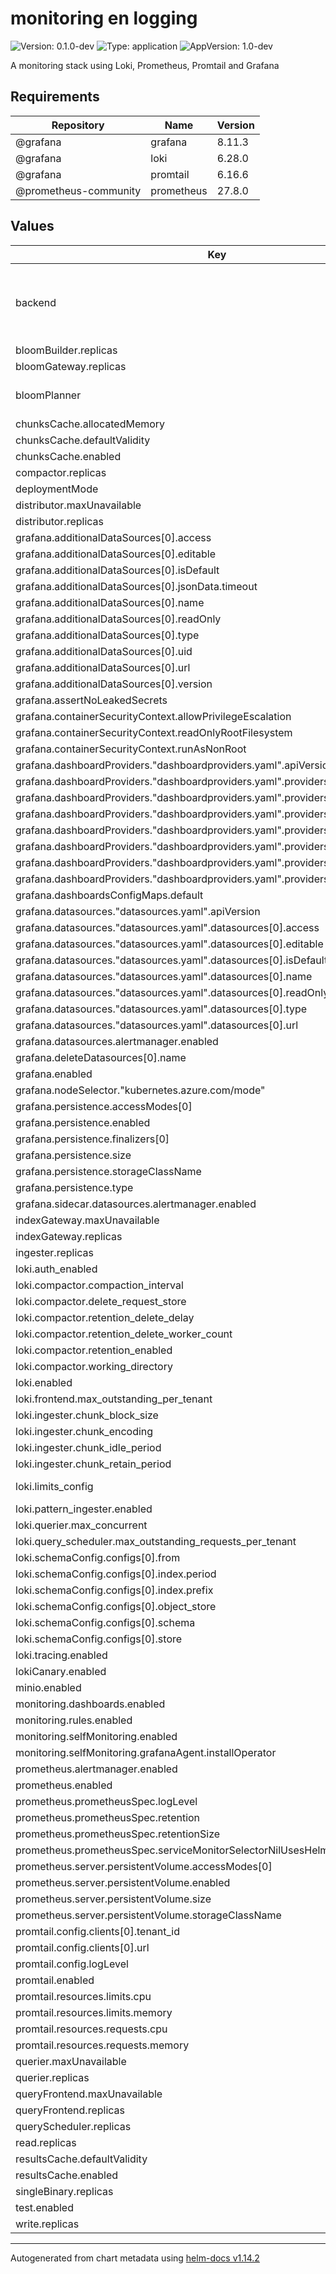 # monitoring en logging

![Version: 0.1.0-dev](https://img.shields.io/badge/Version-0.1.0--dev-informational?style=flat-square) ![Type: application](https://img.shields.io/badge/Type-application-informational?style=flat-square) ![AppVersion: 1.0-dev](https://img.shields.io/badge/AppVersion-1.0--dev-informational?style=flat-square)

A monitoring stack using Loki, Prometheus, Promtail and Grafana

## Requirements

| Repository | Name | Version |
|------------|------|---------|
| @grafana | grafana | 8.11.3 |
| @grafana | loki | 6.28.0 |
| @grafana | promtail | 6.16.6 |
| @prometheus-community | prometheus | 27.8.0 |

## Values

| Key | Type | Default | Description |
|-----|------|---------|-------------|
| backend | object | `{"replicas":0}` | Zero out replica counts of other deployment modes |
| bloomBuilder.replicas | int | `0` |  |
| bloomGateway.replicas | int | `0` |  |
| bloomPlanner | object | `{"replicas":0}` | Optional experimental components |
| chunksCache.allocatedMemory | int | `1024` |  |
| chunksCache.defaultValidity | string | `"6h"` |  |
| chunksCache.enabled | bool | `true` |  |
| compactor.replicas | int | `2` |  |
| deploymentMode | string | `"Distributed"` |  |
| distributor.maxUnavailable | int | `2` |  |
| distributor.replicas | int | `3` |  |
| grafana.additionalDataSources[0].access | string | `"proxy"` |  |
| grafana.additionalDataSources[0].editable | bool | `true` |  |
| grafana.additionalDataSources[0].isDefault | bool | `true` |  |
| grafana.additionalDataSources[0].jsonData.timeout | int | `300` |  |
| grafana.additionalDataSources[0].name | string | `"Loki"` |  |
| grafana.additionalDataSources[0].readOnly | bool | `false` |  |
| grafana.additionalDataSources[0].type | string | `"loki"` |  |
| grafana.additionalDataSources[0].uid | string | `"loki"` |  |
| grafana.additionalDataSources[0].url | string | `"http://loki-gateway"` |  |
| grafana.additionalDataSources[0].version | int | `1` |  |
| grafana.assertNoLeakedSecrets | bool | `false` |  |
| grafana.containerSecurityContext.allowPrivilegeEscalation | bool | `false` |  |
| grafana.containerSecurityContext.readOnlyRootFilesystem | bool | `true` |  |
| grafana.containerSecurityContext.runAsNonRoot | bool | `true` |  |
| grafana.dashboardProviders."dashboardproviders.yaml".apiVersion | int | `1` |  |
| grafana.dashboardProviders."dashboardproviders.yaml".providers[0].disableDeletion | bool | `false` |  |
| grafana.dashboardProviders."dashboardproviders.yaml".providers[0].editable | bool | `true` |  |
| grafana.dashboardProviders."dashboardproviders.yaml".providers[0].folder | string | `"PodiumD_Monitoring_Logging"` |  |
| grafana.dashboardProviders."dashboardproviders.yaml".providers[0].name | string | `"default"` |  |
| grafana.dashboardProviders."dashboardproviders.yaml".providers[0].options.path | string | `"/var/lib/grafana/dashboards/default"` |  |
| grafana.dashboardProviders."dashboardproviders.yaml".providers[0].orgId | int | `1` |  |
| grafana.dashboardProviders."dashboardproviders.yaml".providers[0].type | string | `"file"` |  |
| grafana.dashboardsConfigMaps.default | string | `"logging-podiumd-dashboard"` |  |
| grafana.datasources."datasources.yaml".apiVersion | int | `1` |  |
| grafana.datasources."datasources.yaml".datasources[0].access | string | `"proxy"` |  |
| grafana.datasources."datasources.yaml".datasources[0].editable | bool | `true` |  |
| grafana.datasources."datasources.yaml".datasources[0].isDefault | bool | `false` |  |
| grafana.datasources."datasources.yaml".datasources[0].name | string | `"prometheus"` |  |
| grafana.datasources."datasources.yaml".datasources[0].readOnly | bool | `false` |  |
| grafana.datasources."datasources.yaml".datasources[0].type | string | `"Prometheus"` |  |
| grafana.datasources."datasources.yaml".datasources[0].url | string | `"http://{{ .Release.Name }}-prometheus-server"` |  |
| grafana.datasources.alertmanager.enabled | bool | `false` |  |
| grafana.deleteDatasources[0].name | string | `"Alertmanager"` |  |
| grafana.enabled | bool | `true` |  |
| grafana.nodeSelector."kubernetes.azure.com/mode" | string | `"system"` |  |
| grafana.persistence.accessModes[0] | string | `"ReadWriteOnce"` |  |
| grafana.persistence.enabled | bool | `true` |  |
| grafana.persistence.finalizers[0] | string | `"kubernetes.io/pvc-protection"` |  |
| grafana.persistence.size | string | `"20Gi"` |  |
| grafana.persistence.storageClassName | string | `""` |  |
| grafana.persistence.type | string | `"pvc"` |  |
| grafana.sidecar.datasources.alertmanager.enabled | bool | `false` |  |
| indexGateway.maxUnavailable | int | `1` |  |
| indexGateway.replicas | int | `2` |  |
| ingester.replicas | int | `3` |  |
| loki.auth_enabled | bool | `false` |  |
| loki.compactor.compaction_interval | string | `"10m"` |  |
| loki.compactor.delete_request_store | string | `"s3"` |  |
| loki.compactor.retention_delete_delay | string | `"2h"` |  |
| loki.compactor.retention_delete_worker_count | int | `150` |  |
| loki.compactor.retention_enabled | bool | `true` |  |
| loki.compactor.working_directory | string | `"/tmp/loki/retention"` |  |
| loki.enabled | bool | `true` |  |
| loki.frontend.max_outstanding_per_tenant | int | `6144` |  |
| loki.ingester.chunk_block_size | int | `262144` |  |
| loki.ingester.chunk_encoding | string | `"snappy"` |  |
| loki.ingester.chunk_idle_period | string | `"30m"` |  |
| loki.ingester.chunk_retain_period | string | `"1m"` |  |
| loki.limits_config | object | `{"allow_structured_metadata":true,"ingestion_burst_size_mb":20,"ingestion_rate_mb":10,"ingestion_rate_strategy":"local","max_cache_freshness_per_query":"10m","max_global_streams_per_user":5000,"max_query_length":"744h","max_query_lookback":"90d","max_query_parallelism":48,"max_streams_per_user":0,"retention_period":"90d","split_queries_by_interval":"15m","volume_enabled":true}` | Query Performance   |
| loki.pattern_ingester.enabled | bool | `true` |  |
| loki.querier.max_concurrent | int | `6` |  |
| loki.query_scheduler.max_outstanding_requests_per_tenant | int | `32768` |  |
| loki.schemaConfig.configs[0].from | string | `"2024-04-01"` |  |
| loki.schemaConfig.configs[0].index.period | string | `"24h"` |  |
| loki.schemaConfig.configs[0].index.prefix | string | `"loki_index_"` |  |
| loki.schemaConfig.configs[0].object_store | string | `"s3"` |  |
| loki.schemaConfig.configs[0].schema | string | `"v13"` |  |
| loki.schemaConfig.configs[0].store | string | `"tsdb"` |  |
| loki.tracing.enabled | bool | `false` |  |
| lokiCanary.enabled | bool | `false` |  |
| minio.enabled | bool | `true` |  |
| monitoring.dashboards.enabled | bool | `false` |  |
| monitoring.rules.enabled | bool | `false` |  |
| monitoring.selfMonitoring.enabled | bool | `false` |  |
| monitoring.selfMonitoring.grafanaAgent.installOperator | bool | `false` |  |
| prometheus.alertmanager.enabled | bool | `false` |  |
| prometheus.enabled | bool | `true` |  |
| prometheus.prometheusSpec.logLevel | string | `"warn"` |  |
| prometheus.prometheusSpec.retention | string | `"7d"` |  |
| prometheus.prometheusSpec.retentionSize | string | `""` |  |
| prometheus.prometheusSpec.serviceMonitorSelectorNilUsesHelmValues | bool | `false` |  |
| prometheus.server.persistentVolume.accessModes[0] | string | `"ReadWriteOnce"` |  |
| prometheus.server.persistentVolume.enabled | bool | `true` |  |
| prometheus.server.persistentVolume.size | string | `"20Gi"` |  |
| prometheus.server.persistentVolume.storageClassName | string | `""` |  |
| promtail.config.clients[0].tenant_id | int | `1` |  |
| promtail.config.clients[0].url | string | `"http://loki-gateway/loki/api/v1/push"` |  |
| promtail.config.logLevel | string | `"warn"` |  |
| promtail.enabled | bool | `true` |  |
| promtail.resources.limits.cpu | string | `"100m"` |  |
| promtail.resources.limits.memory | string | `"256Mi"` |  |
| promtail.resources.requests.cpu | string | `"50m"` |  |
| promtail.resources.requests.memory | string | `"96Mi"` |  |
| querier.maxUnavailable | int | `2` |  |
| querier.replicas | int | `3` |  |
| queryFrontend.maxUnavailable | int | `1` |  |
| queryFrontend.replicas | int | `2` |  |
| queryScheduler.replicas | int | `2` |  |
| read.replicas | int | `0` |  |
| resultsCache.defaultValidity | string | `"6h"` |  |
| resultsCache.enabled | bool | `true` |  |
| singleBinary.replicas | int | `0` |  |
| test.enabled | bool | `false` |  |
| write.replicas | int | `0` |  |

----------------------------------------------
Autogenerated from chart metadata using [helm-docs v1.14.2](https://github.com/norwoodj/helm-docs/releases/v1.14.2)
